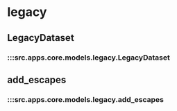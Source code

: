 # legacy

## LegacyDataset

### :::src.apps.core.models.legacy.LegacyDataset

## add_escapes

### :::src.apps.core.models.legacy.add_escapes

